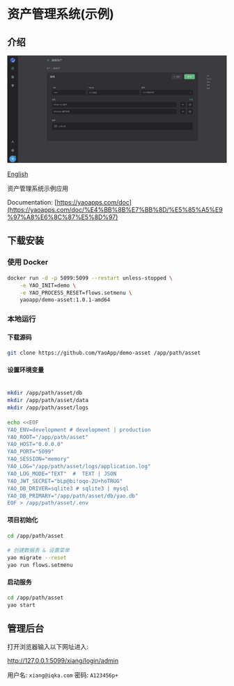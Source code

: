 # 资产管理系统(示例)

## 介绍

![Image](docs/images/intro.png)

[English](README.md)

资产管理系统示例应用

Documentation: [https://yaoapps.com/doc](https://yaoapps.com/doc/%E4%BB%8B%E7%BB%8D/%E5%85%A5%E9%97%A8%E6%8C%87%E5%8D%97)

## 下载安装

### 使用 Docker

```bash
docker run -d -p 5099:5099 --restart unless-stopped \
    -e YAO_INIT=demo \
    -e YAO_PROCESS_RESET=flows.setmenu \
    yaoapp/demo-asset:1.0.1-amd64
```

### 本地运行

#### 下载源码

```bash
git clone https://github.com/YaoApp/demo-asset /app/path/asset

```

#### 设置环境变量

```bash

mkdir /app/path/asset/db
mkdir /app/path/asset/data
mkdir /app/path/asset/logs

echo <<EOF
YAO_ENV=development # development | production
YAO_ROOT="/app/path/asset"
YAO_HOST="0.0.0.0"
YAO_PORT="5099"
YAO_SESSION="memory"
YAO_LOG="/app/path/asset/logs/application.log"
YAO_LOG_MODE="TEXT"  #  TEXT | JSON
YAO_JWT_SECRET="bLp@bi!oqo-2U+hoTRUG"
YAO_DB_DRIVER=sqlite3 # sqlite3 | mysql
YAO_DB_PRIMARY="/app/path/asset/db/yao.db"
EOF > /app/path/asset/.env
```

#### 项目初始化

```bash
cd /app/path/asset

# 创建数据表 & 设置菜单
yao migrate --reset
yao run flows.setmenu
```

#### 启动服务

```bash
cd /app/path/asset
yao start
```

## 管理后台

打开浏览器输入以下网址进入:

http://127.0.0.1:5099/xiang/login/admin

用户名: `xiang@iqka.com`
密码: `A123456p+`
